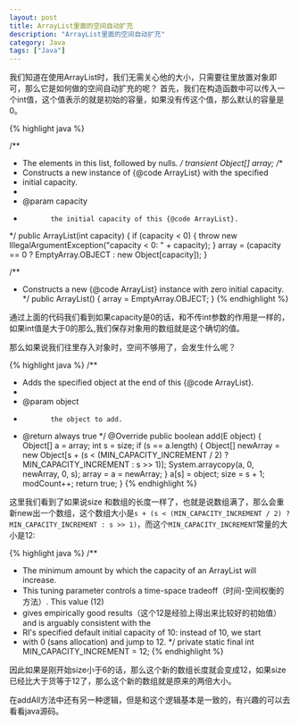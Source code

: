 ```yaml
---
layout: post
title: ArrayList里面的空间自动扩充
description: "ArrayList里面的空间自动扩充"
category: Java
tags: ["Java"]
---
```




我们知道在使用ArrayList时，我们无需关心他的大小，只需要往里放置对象即可，那么它是如何做的空间自动扩充的呢？
首先，我们在构造函数中可以传入一个int值，这个值表示的就是初始的容量，如果没有传这个值，那么默认的容量是0。


{% highlight java %}

/**
 * The elements in this list, followed by nulls.
 */
transient Object[] array;
/**
 * Constructs a new instance of {@code ArrayList} with the specified
 * initial capacity.
 *
 * @param capacity
 *            the initial capacity of this {@code ArrayList}.
 */
public ArrayList(int capacity) {
    if (capacity < 0) {
        throw new IllegalArgumentException("capacity < 0: " + capacity);
    }
    array = (capacity == 0 ? EmptyArray.OBJECT : new Object[capacity]);
}

/**
 * Constructs a new {@code ArrayList} instance with zero initial capacity.
 */
public ArrayList() {
    array = EmptyArray.OBJECT;
}
{% endhighlight %}


通过上面的代码我们看到如果capacity是0的话，和不传int参数的作用是一样的，如果int值是大于0的那么,我们保存对象用的数组就是这个确切的值。

那么如果说我们往里存入对象时，空间不够用了，会发生什么呢？

{% highlight java %}
/**
 * Adds the specified object at the end of this {@code ArrayList}.
 *
 * @param object
 *            the object to add.
 * @return always true
 */
@Override public boolean add(E object) {
    Object[] a = array;
    int s = size;
    if (s == a.length) {
        Object[] newArray = new Object[s +
                (s < (MIN_CAPACITY_INCREMENT / 2) ?
                 MIN_CAPACITY_INCREMENT : s >> 1)];
        System.arraycopy(a, 0, newArray, 0, s);
        array = a = newArray;
    }
    a[s] = object;
    size = s + 1;
    modCount++;
    return true;
}
{% endhighlight %}


这里我们看到了如果说size 和数组的长度一样了，也就是说数组满了，那么会重新new出一个数组，这个数组大小是`s + (s < (MIN_CAPACITY_INCREMENT / 2) ?  MIN_CAPACITY_INCREMENT : s >> 1)`，而这个`MIN_CAPACITY_INCREMENT`常量的大小是12:


{% highlight java %}
/**
 * The minimum amount by which the capacity of an ArrayList will increase.
 * This tuning parameter controls a time-space tradeoff（时间-空间权衡的方法）. This value (12)
 * gives empirically good results（这个12是经验上得出来比较好的初始值） and is arguably consistent with the
 * RI's specified default initial capacity of 10: instead of 10, we start
 * with 0 (sans allocation) and jump to 12.
 */
private static final int MIN_CAPACITY_INCREMENT = 12;
{% endhighlight %}


因此如果是刚开始size小于6的话，那么这个新的数组长度就会变成12，如果size已经比大于货等于12了，那么这个新的数组就是原来的两倍大小。

在addAll方法中还有另一种逻辑，但是和这个逻辑基本是一致的，有兴趣的可以去看看java源码。